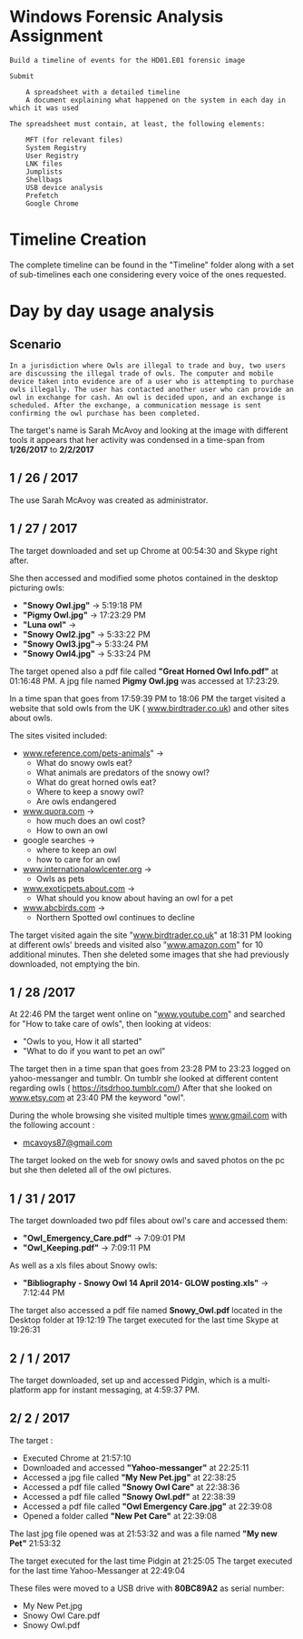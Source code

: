# Windows Forensic Analysis Assignment

```
Build a timeline of events for the HD01.E01 forensic image

Submit

    A spreadsheet with a detailed timeline
    A document explaining what happened on the system in each day in which it was used

The spreadsheet must contain, at least, the following elements:

    MFT (for relevant files)
    System Registry
    User Registry
    LNK files
    Jumplists
    Shellbags
    USB device analysis
    Prefetch
    Google Chrome
```

# Timeline Creation

The complete timeline can be found in the "Timeline" folder along with a set of sub-timelines each one considering every voice of the ones requested.

# Day by day usage analysis

## Scenario

```
In a jurisdiction where Owls are illegal to trade and buy, two users are discussing the illegal trade of owls. The computer and mobile device taken into evidence are of a user who is attempting to purchase owls illegally. The user has contacted another user who can provide an owl in exchange for cash. An owl is decided upon, and an exchange is scheduled. After the exchange, a communication message is sent confirming the owl purchase has been completed.
```

The target's name is Sarah McAvoy and looking at the image with different tools it appears that her activity was condensed in a time-span from **1/26/2017** to **2/2/2017**
 
## 1 / 26 / 2017
The use Sarah McAvoy was created as administrator.
## 1 / 27 / 2017

The target downloaded and set up Chrome at 00:54:30 and Skype right after.

She then accessed and modified some photos contained in the desktop picturing owls: 
- **"Snowy Owl.jpg"** -> 5:19:18 PM
- **"Pigmy Owl.jpg"** -> 17:23:29 PM
- **"Luna owl"** -> 
- **"Snowy Owl2.jpg"** -> 5:33:22 PM
- **"Snowy Owl3.jpg"**-> 5:33:24 PM
- **"Snowy Owl4.jpg"** -> 5:33:24 PM

The target opened also a pdf file called **"Great Horned Owl Info.pdf"** at 01:16:48 PM.
A jpg file named **Pigmy Owl.jpg** was accessed at 17:23:29.

In a time span that goes from 17:59:39 PM to 18:06 PM the target visited a website that sold owls from the UK ( www.birdtrader.co.uk) and other sites about owls.

The sites visited included: 
- www.reference.com/pets-animals" -> 
	- What do snowy owls eat?
	- What animals are predators of the snowy owl?
	- What do great horned owls eat?
	- Where to keep a snowy owl?
	- Are owls endangered
- www.quora.com -> 
	- how much does an owl cost?
	- How to own an owl 
- google searches -> 
	- where to keep an owl
	- how to care for an owl 
- www.internationalowlcenter.org ->
	- Owls as pets
- www.exoticpets.about.com -> 
	- What should you know about having an owl for a pet
-  www.abcbirds.com ->
	- Northern Spotted owl continues to decline

The target visited again the site "www.birdtrader.co.uk" at 18:31 PM looking at different owls' breeds and visited also "www.amazon.com" for 10 additional minutes.
Then she deleted some images that she had previously downloaded, not emptying the bin.

## 1 / 28 /2017

At 22:46 PM the target went online on "www.youtube.com" and searched for "How to take care of owls", then looking at videos:
- "Owls to you, How it all started"
- "What to do if you want to pet an owl"

The target then in a time span that goes from 23:28 PM to 23:23 logged on yahoo-messanger and tumblr.
On tumblr she looked at different content regarding owls ( https://itsdrhoo.tumblr.com/)
After that she looked on www.etsy.com at 23:40 PM the keyword "owl".

During the whole browsing she visited multiple times www.gmail.com with the following account :
- mcavoys87@gmail.com

The target looked on the web for snowy owls and saved photos on the pc but she then deleted all of the owl pictures.

## 1 /  31 / 2017

The target downloaded two pdf files about owl's care and accessed them:
- **"Owl_Emergency_Care.pdf"** -> 7:09:01 PM
- **"Owl_Keeping.pdf"** -> 7:09:11 PM

As well as a xls files about Snowy owls:
- **"Bibliography - Snowy Owl 14 April 2014- GLOW posting.xls"** -> 7:12:44 PM

The target also accessed a pdf file named **Snowy_Owl.pdf** located in the Desktop folder at 19:12:19
The target executed for the last time Skype at 19:26:31

## 2 / 1 / 2017 

The target downloaded, set up and accessed Pidgin, which is a multi-platform app for instant messaging, at 4:59:37 PM.

## 2/ 2 / 2017

The target :
- Executed Chrome at 21:57:10
- Downloaded and accessed **"Yahoo-messanger"** at 22:25:11
- Accessed a jpg file called **"My New Pet.jpg"** at 22:38:25
- Accessed a pdf file called **"Snowy Owl Care"** at 22:38:36
- Accessed a pdf file called **"Snowy Owl.pdf"** at 22:38:39
- Accessed a pdf file called **"Owl Emergency Care.jpg"** at 22:39:08
- Opened a folder called **"New Pet Care"** at 22:39:08

The last jpg file opened was at 21:53:32 and was a file named **"My new Pet"** 21:53:32

The target executed for the last time Pidgin at 21:25:05
The target executed for the last time Yahoo-Messanger at 22:49:04

These files were moved to a USB drive with **80BC89A2** as serial number:
- My New Pet.jpg
- Snowy Owl Care.pdf
- Snowy Owl.pdf

